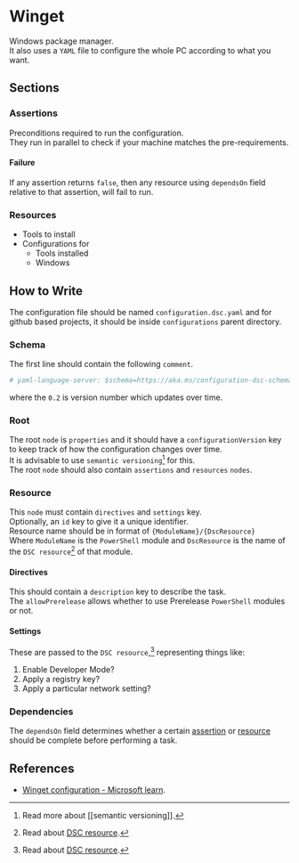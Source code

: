 # Winget

Windows package manager.  
It also uses a `YAML` file to configure the whole PC according to what you want.

## Sections

### Assertions

Preconditions required to run the configuration.  
They run in parallel to check if your machine matches the pre-requirements.  

#### Failure

If any assertion returns `false`, then any resource using `dependsOn` field relative to that assertion, will fail to run.

### Resources

- Tools to install
- Configurations for
	- Tools installed
	- Windows

## How to Write

The configuration file should be named `configuration.dsc.yaml` and for github based projects, it should be inside `configurations` parent directory.

### Schema

The first line should contain the following `comment`.

```yaml
# yaml-language-server: $schema=https://aka.ms/configuration-dsc-schema/0.2
```

where the `0.2` is version number which updates over time.

### Root

The root `node` is `properties` and it should have a `configurationVersion` key to keep track of how the configuration changes over time.  
It is advisable to use `semantic versioning`[^1] for this.  
The root `node` should also contain `assertions` and `resources` `nodes`.

### Resource

This `node` must contain `directives` and `settings` key.  
Optionally, an `id` key to give it a unique identifier.  
Resource name should be in format of `{ModuleName}/{DscResource}`  
Where `ModuleName` is the `PowerShell` module and `DscResource` is the name of the `DSC resource`[^2] of that module.

#### Directives

This should contain a `description` key to describe the task.  
The `allowPrerelease` allows whether to use Prerelease `PowerShell` modules or not.

#### Settings

These are passed to the `DSC resource`,[^2] representing things like:

1. Enable Developer Mode?
2. Apply a registry key?
3. Apply a particular network setting?

### Dependencies

The `dependsOn` field determines whether a certain [assertion](#assertions) or [resource](#resources) should be complete before performing a task.

## References

- [Winget configuration - Microsoft learn](https://learn.microsoft.com/en-us/windows/package-manager/configuration/create).

[^1]: Read more about [[semantic versioning]].
[^2]: Read about [DSC resource](https://learn.microsoft.com/en-us/powershell/dsc/concepts/resources?view=dsc-2.0).